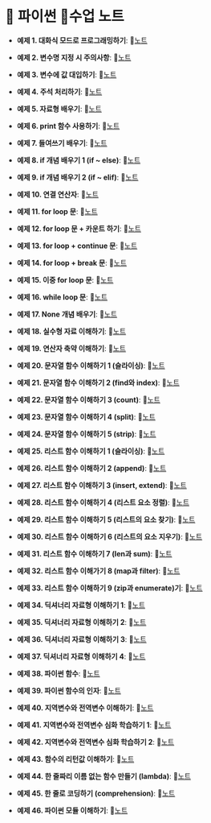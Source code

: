 # 💎 파이썬 📘수업 노트

- **예제 1. 대화식 모드로 프로그래밍하기**: 📝[노트](https://edgeun.notion.site/0730_Python_-if-2-if-elif-41f4f6245ea7460cb26f7ee0899589ea#1045acd1ce6747ac89965890510e9db0)

- **예제 2. 변수명 지정 시 주의사항**: 📝[노트](https://edgeun.notion.site/0730_Python_-if-2-if-elif-41f4f6245ea7460cb26f7ee0899589ea#d075505b45cb463ebc8e6eb1dcee7ea7)

- **예제 3. 변수에 값 대입하기**: 📝[노트](https://edgeun.notion.site/0730_Python_-if-2-if-elif-41f4f6245ea7460cb26f7ee0899589ea#47d0877593b449bc9233c7ddda65ed58)

- **예제 4. 주석 처리하기**: 📝[노트](https://edgeun.notion.site/0730_Python_-if-2-if-elif-41f4f6245ea7460cb26f7ee0899589ea#419e2c3706544df2b5194adb3e2adbb5)

- **예제 5. 자료형 배우기**: 📝[노트](https://edgeun.notion.site/0730_Python_-if-2-if-elif-41f4f6245ea7460cb26f7ee0899589ea#84ed99bda2ef4a3f9dbc14c87997da92)

- **예제 6. print 함수 사용하기**: 📝[노트](https://edgeun.notion.site/0730_Python_-if-2-if-elif-41f4f6245ea7460cb26f7ee0899589ea#dfcba2984da14db2bdd9546896509a91)

- **예제 7. 들여쓰기 배우기**: 📝[노트](https://edgeun.notion.site/0730_Python_-if-2-if-elif-41f4f6245ea7460cb26f7ee0899589ea#8d070909260a4588a0daa17da652551e)

- **예제 8. if 개념 배우기 1 (if ~ else)**: 📝[노트](https://edgeun.notion.site/0730_Python_-if-2-if-elif-41f4f6245ea7460cb26f7ee0899589ea#7b951c70d26540eb9975c4c87f93db1c)

- **예제 9. if 개념 배우기 2 (if ~ elif)**: 📝[노트](https://edgeun.notion.site/0730_Python_-if-2-if-elif-41f4f6245ea7460cb26f7ee0899589ea#e446e973d329483ba95beb5c8fc1a656)

- **예제 10. 연결 연산자**: 📝[노트](https://edgeun.notion.site/0731_Python_-2-append-ad0cef70d96949048e7119da55c9b073#114b4890690049e8b484230e8646d101)

- **예제 11. for loop 문**: 📝[노트](https://edgeun.notion.site/0731_Python_-2-append-ad0cef70d96949048e7119da55c9b073#36b2b98319df4fe1bf52ae9241ad1be0)

- **예제 12. for loop 문 + 카운트 하기**: 📝[노트](https://edgeun.notion.site/0731_Python_-2-append-ad0cef70d96949048e7119da55c9b073#2236a705b1384215a14f33ed8da8264a)

- **예제 13. for loop + continue 문**: 📝[노트](https://edgeun.notion.site/0731_Python_-2-append-ad0cef70d96949048e7119da55c9b073#b4865545f18442a587cffc0f32c0b36d)

- **예제 14. for loop + break 문**: 📝[노트](https://edgeun.notion.site/0731_Python_-2-append-ad0cef70d96949048e7119da55c9b073#1073bf048c9346a9a69a35998c742e43)

- **예제 15. 이중 for loop 문**: 📝[노트](https://edgeun.notion.site/0731_Python_-2-append-ad0cef70d96949048e7119da55c9b073#0a8c0364901e4c7d9309d73abd008842)

- **예제 16. while loop 문**: 📝[노트](https://edgeun.notion.site/0731_Python_-2-append-ad0cef70d96949048e7119da55c9b073#d2e22c9c80384a889d729c2c99506cd6)

- **예제 17. None 개념 배우기**: 📝[노트](https://edgeun.notion.site/0731_Python_-2-append-ad0cef70d96949048e7119da55c9b073#8ce67bc5f498420c9d3ad9de92a06b09)

- **예제 18. 실수형 자료 이해하기**: 📝[노트](https://edgeun.notion.site/0731_Python_-2-append-ad0cef70d96949048e7119da55c9b073#b50d3ea1b49e4fb188f381a700bcc157)

- **예제 19. 연산자 축약 이해하기**: 📝[노트](https://edgeun.notion.site/0731_Python_-2-append-ad0cef70d96949048e7119da55c9b073#bf49d417550447b585e197371fe859dc)

- **예제 20. 문자열 함수 이해하기 1 (슬라이싱)**: 📝[노트](https://edgeun.notion.site/0731_Python_-2-append-ad0cef70d96949048e7119da55c9b073#219629d257c94267b1a2c4cc9fb27626)

- **예제 21. 문자열 함수 이해하기 2 (find와 index)**: 📝[노트](https://edgeun.notion.site/0731_Python_-2-append-ad0cef70d96949048e7119da55c9b073#19ca63b15e0548c990e64a9331e56091)

- **예제 22. 문자열 함수 이해하기 3 (count)**: 📝[노트](https://edgeun.notion.site/0731_Python_-2-append-ad0cef70d96949048e7119da55c9b073#fa795ac826854ec3a1f8ff30eecfb3c4)

- **예제 23. 문자열 함수 이해하기 4 (split)**: 📝[노트](https://edgeun.notion.site/0731_Python_-2-append-ad0cef70d96949048e7119da55c9b073#57630bb0b951458cbaefb79fd213a55f)

- **예제 24. 문자열 함수 이해하기 5 (strip)**: 📝[노트](https://edgeun.notion.site/0731_Python_-2-append-ad0cef70d96949048e7119da55c9b073#9b08dccde2c74d9d8527dd903897aba3)

- **예제 25. 리스트 함수 이해하기 1 (슬라이싱)**: 📝[노트](https://edgeun.notion.site/0731_Python_-2-append-ad0cef70d96949048e7119da55c9b073#f60311c0c3a5408abc05b9be9fc7c834)

- **예제 26. 리스트 함수 이해하기 2 (append)**: 📝[노트](https://edgeun.notion.site/0731_Python_-2-append-ad0cef70d96949048e7119da55c9b073#4dcce6886f464b769ce31a952cbec3b7)

- **예제 27. 리스트 함수 이해하기 3 (insert, extend)**: 📝[노트](https://edgeun.notion.site/0801_Python_-3-insert-extend-4-e39b54fcbc3042578cfcdad073f85966#568bd87203f243c8a1c9350311d8637b)

- **예제 28. 리스트 함수 이해하기 4 (리스트 요소 정렬)**: 📝[노트](https://edgeun.notion.site/0801_Python_-3-insert-extend-4-e39b54fcbc3042578cfcdad073f85966#af61d4590ec141299bf44c85d6279d54)

- **예제 29. 리스트 함수 이해하기 5 (리스트의 요소 찾기)**: 📝[노트](https://edgeun.notion.site/0801_Python_-3-insert-extend-4-e39b54fcbc3042578cfcdad073f85966#90ed9d0de3aa443b857bb62cfcf6a1f6)

- **예제 30. 리스트 함수 이해하기 6 (리스트의 요소 지우기)**: 📝[노트](https://edgeun.notion.site/0801_Python_-3-insert-extend-4-e39b54fcbc3042578cfcdad073f85966#61e121ef5e784ebcb7b7c0f2fddd8431)

- **예제 31. 리스트 함수 이해하기 7 (len과 sum)**: 📝[노트](https://edgeun.notion.site/0801_Python_-3-insert-extend-4-e39b54fcbc3042578cfcdad073f85966#172a8df06e664db1a891dbfad0dcfc70)

- **예제 32. 리스트 함수 이해가기 8 (map과 filter)**: 📝[노트](https://edgeun.notion.site/0801_Python_-3-insert-extend-4-e39b54fcbc3042578cfcdad073f85966#89fd50d9c132455ea2f9531998c8ed20)

- **예제 33. 리스트 함수 이해하기 9 (zip과 enumerate)기**: 📝[노트](https://edgeun.notion.site/0801_Python_-3-insert-extend-4-e39b54fcbc3042578cfcdad073f85966#fc261769e715404086ef9166bea78774)

- **예제 34. 딕셔너리 자료형 이해하기 1**: 📝[노트](https://edgeun.notion.site/0801_Python_-3-insert-extend-4-e39b54fcbc3042578cfcdad073f85966#6472c6f59ea6483092b00837a56dae00)

- **예제 35. 딕셔너리 자료형 이해하기 2**: 📝[노트](https://edgeun.notion.site/0801_Python_-3-insert-extend-4-e39b54fcbc3042578cfcdad073f85966#37e3d7e2cbd243f4b2f032cce7d19761)

- **예제 36. 딕셔너리 자료형 이해하기 3**: 📝[노트](https://edgeun.notion.site/0801_Python_-3-insert-extend-4-e39b54fcbc3042578cfcdad073f85966#661fc4fcb80943b6a9dfa23608331f49)

- **예제 37. 딕셔너리 자료형 이해하기 4**: 📝[노트](https://edgeun.notion.site/0801_Python_-3-insert-extend-4-e39b54fcbc3042578cfcdad073f85966#9042b6014c8c4a9e91e8c361ffd27fef)

- **예제 38. 파이썬 함수**: 📝[노트](https://edgeun.notion.site/0805_Python_-450ca7db11a14d3aa15548506c4a46b3#3a3b03e994e749a6acd9337fb1993b67)

- **예제 39. 파이썬 함수의 인자**: 📝[노트](https://edgeun.notion.site/0805_Python_-450ca7db11a14d3aa15548506c4a46b3#f33ed390fb7d4bffb8043d5c26721e54)

- **예제 40. 지역변수와 전역변수 이해하기**: 📝[노트](https://edgeun.notion.site/0805_Python_-450ca7db11a14d3aa15548506c4a46b3#fcb97bc164014fa4b5b42f54eba8fdce)

- **예제 41. 지역변수와 전역변수 심화 학습하기 1**: 📝[노트](https://edgeun.notion.site/0805_Python_-450ca7db11a14d3aa15548506c4a46b3#8af089b7332849709e35067a2cc5b747)

- **예제 42. 지역변수와 전역변수 심화 학습하기 2**: 📝[노트](https://edgeun.notion.site/0805_Python_-450ca7db11a14d3aa15548506c4a46b3#f96872698b1447a1a16d5e166bdda2df)

- **예제 43. 함수의 리턴값 이해하기**: 📝[노트](https://edgeun.notion.site/0805_Python_-450ca7db11a14d3aa15548506c4a46b3#465a9e18b54b4a16af7235d1a21e0aad)

- **예제 44. 한 줄짜리 이름 없는 함수 만들기 (lambda)**: 📝[노트](https://edgeun.notion.site/0806_Python_lambda-88c2916e22dc4c69aee846ecf8ccb5ce#ea66938471744fa9b8ad5dd77c69327e)

- **예제 45. 한 줄로 코딩하기 (comprehension)**: 📝[노트](https://edgeun.notion.site/0806_Python_lambda-88c2916e22dc4c69aee846ecf8ccb5ce#2c282a04128a4b5bad885e7f609e8b26)

- **예제 46. 파이썬 모듈 이해하기**: 📝[노트](https://edgeun.notion.site/0806_Python_lambda-88c2916e22dc4c69aee846ecf8ccb5ce#931e6d2352024dd18bdec923f323d05d)


